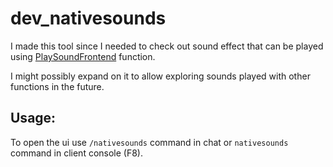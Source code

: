 # dev_nativesounds

I made this tool since I needed to check out sound effect that can be played using [PlaySoundFrontend](https://runtime.fivem.net/doc/natives/?_0x67C540AA08E4A6F5) function.

I might possibly expand on it to allow exploring sounds played with other functions in the future.

## Usage:

To open the ui use `/nativesounds` command in chat or `nativesounds` command in client console (F8).